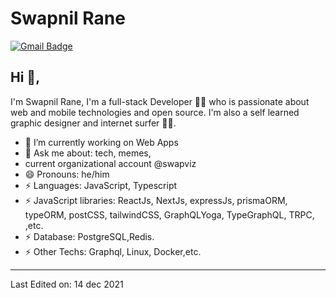 # Swapnil Rane

[![Gmail Badge](https://img.shields.io/badge/-swaprr123@gmail.com-c14438?style=flat-square&logo=Gmail&logoColor=white&link=mailto:swaprr12@gmail.com)](mailto:swaprr12@gmail.com)

## Hi 👋, 
I'm Swapnil Rane, I'm a full-stack Developer 👨‍💻 who is passionate about web and mobile technologies and open source. I'm also a self learned graphic designer and internet surfer 
🏄‍♂️. 

- 🔭 I’m currently working on Web Apps
- 💬 Ask me about: tech, memes,
- current organizational account @swapviz
- 😄 Pronouns: he/him
-  ⚡ Languages: JavaScript, Typescript
-  ⚡ JavaScript libraries: ReactJs, NextJs, expressJs, prismaORM, typeORM, postCSS, tailwindCSS, GraphQLYoga, TypeGraphQL, TRPC, ,etc.
-  ⚡ Database: PostgreSQL,Redis.
-  ⚡ Other Techs: Graphql, Linux, Docker,etc.


-----

Last Edited on: 14 dec 2021
